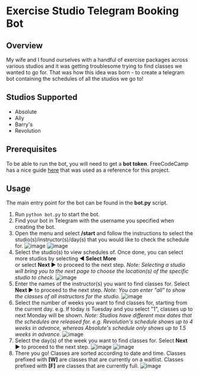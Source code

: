 # Exercise Studio Telegram Booking Bot

## Overview

My wife and I found ourselves with a handful of exercise packages across various studios and it was getting troublesome trying to find classes we wanted to go for. That was how this idea was born - to create a telegram bot containing the schedules of all the studios we go to!

## Studios Supported

- Absolute
- Ally
- Barry's
- Revolution

## Prerequisites

To be able to run the bot, you will need to get a **bot token**. FreeCodeCamp has a nice guide [here](https://www.freecodecamp.org/news/how-to-create-a-telegram-bot-using-python/) that was used as a reference for this project.

## Usage

The main entry point for the bot can be found in the **bot.py** script.

1. Run `python bot.py` to start the bot.
2. Find your bot in Telegram with the username you specified when creating the bot.
3. Open the menu and select **/start** and follow the instructions to select the studio(s)/instructor(s)/day(s) that you would like to check the schedule for.
![image](https://github.com/XirdneL/exercise-booking-tg-bot/assets/65599524/87d66f9b-9c06-4e26-96f5-c48ab9045232)
![image](https://github.com/XirdneL/exercise-booking-tg-bot/assets/65599524/5ab96f18-1dbb-4071-930e-b8d5db56f2b2)
4. Select the studio(s) to view schedules of. Once done, you can select more studios by selecting **◀️ Select More**\
or select **Next ▶️** to proceed to the next step.
_Note: Selecting a studio will bring you to the next page to choose the location(s) of the specific studio to check._
![image](https://github.com/XirdneL/exercise-booking-tg-bot/assets/65599524/2272e7e3-19c1-4803-a5ff-98391f6ba311)
5. Enter the names of the instructor(s) you want to find classes for. Select **Next ▶️** to proceed to the next step.
_Note: You can enter "all" to show the classes of all instructors for the studio._
![image](https://github.com/XirdneL/exercise-booking-tg-bot/assets/65599524/3c0567d7-a648-4609-8094-576a7f21a1a5)
6. Select the number of weeks you want to find classes for, starting from the current day.
e.g. If today is Tuesday and you select "1", classes up to next Monday will be shown.
_Note: Studios have different max dates that the schedules are released for._
_e.g. Revolution's schedule shows up to 4 weeks in advance, whereas Absolute's schedule only shows up to 1.5 weeks in advance._
![image](https://github.com/XirdneL/exercise-booking-tg-bot/assets/65599524/f7685daa-3e0e-48a4-a329-c0cea283b8c3)
7. Select the day(s) of the week you want to find classes for. Select **Next ▶️** to proceed to the next step.
![image](https://github.com/XirdneL/exercise-booking-tg-bot/assets/65599524/8b7d43a2-d98e-4e57-8538-9a29a5858f16)
![image](https://github.com/XirdneL/exercise-booking-tg-bot/assets/65599524/e4db223b-c1eb-4771-a46e-769003548664)
8. There you go! Classes are sorted according to date and time.
Classes prefixed with **[W]** are classes that are currently on a waitlist.
Classes prefixed with **[F]** are classes that are currently full.
![image](https://github.com/XirdneL/exercise-booking-tg-bot/assets/65599524/d8f3ff2a-c3f7-4426-997f-8fda1d43ce0f)

